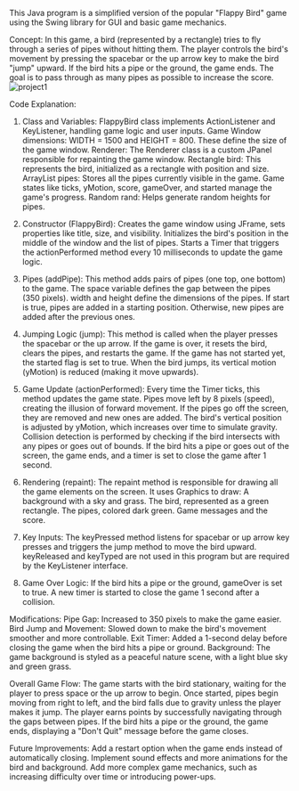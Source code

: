 This Java program is a simplified version of the popular "Flappy Bird" game using the Swing library for GUI and basic game mechanics.

Concept:
In this game, a bird (represented by a rectangle) tries to fly through a series of pipes without hitting them. 
The player controls the bird's movement by pressing the spacebar or the up arrow key to make the bird "jump" upward. If the bird hits a pipe or the ground, the game ends. 
The goal is to pass through as many pipes as possible to increase the score.
![project1](https://github.com/user-attachments/assets/2ebbf730-8b1d-42cf-a313-1133aef948fb)

Code Explanation:

1. Class and Variables:
FlappyBird class implements ActionListener and KeyListener, handling game logic and user inputs.
Game Window dimensions: WIDTH = 1500 and HEIGHT = 800. These define the size of the game window.
Renderer: The Renderer class is a custom JPanel responsible for repainting the game window.
Rectangle bird: This represents the bird, initialized as a rectangle with position and size.
ArrayList<Rectangle> pipes: Stores all the pipes currently visible in the game.
Game states like ticks, yMotion, score, gameOver, and started manage the game's progress.
Random rand: Helps generate random heights for pipes.


2. Constructor (FlappyBird):
Creates the game window using JFrame, sets properties like title, size, and visibility.
Initializes the bird's position in the middle of the window and the list of pipes.
Starts a Timer that triggers the actionPerformed method every 10 milliseconds to update the game logic.

3. Pipes (addPipe):
This method adds pairs of pipes (one top, one bottom) to the game.
The space variable defines the gap between the pipes (350 pixels).
width and height define the dimensions of the pipes.
If start is true, pipes are added in a starting position. Otherwise, new pipes are added after the previous ones.

4. Jumping Logic (jump):
This method is called when the player presses the spacebar or the up arrow.
If the game is over, it resets the bird, clears the pipes, and restarts the game.
If the game has not started yet, the started flag is set to true.
When the bird jumps, its vertical motion (yMotion) is reduced (making it move upwards).

5. Game Update (actionPerformed):
Every time the Timer ticks, this method updates the game state.
Pipes move left by 8 pixels (speed), creating the illusion of forward movement.
If the pipes go off the screen, they are removed and new ones are added.
The bird's vertical position is adjusted by yMotion, which increases over time to simulate gravity.
Collision detection is performed by checking if the bird intersects with any pipes or goes out of bounds.
If the bird hits a pipe or goes out of the screen, the game ends, and a timer is set to close the game after 1 second.

6. Rendering (repaint):
The repaint method is responsible for drawing all the game elements on the screen.
It uses Graphics to draw:
A background with a sky and grass.
The bird, represented as a green rectangle.
The pipes, colored dark green.
Game messages and the score.

7. Key Inputs:
The keyPressed method listens for spacebar or up arrow key presses and triggers the jump method to move the bird upward.
keyReleased and keyTyped are not used in this program but are required by the KeyListener interface.

8. Game Over Logic:
If the bird hits a pipe or the ground, gameOver is set to true.
A new timer is started to close the game 1 second after a collision.


Modifications:
Pipe Gap: Increased to 350 pixels to make the game easier.
Bird Jump and Movement: Slowed down to make the bird's movement smoother and more controllable.
Exit Timer: Added a 1-second delay before closing the game when the bird hits a pipe or ground.
Background: The game background is styled as a peaceful nature scene, with a light blue sky and green grass.

Overall Game Flow:
The game starts with the bird stationary, waiting for the player to press space or the up arrow to begin.
Once started, pipes begin moving from right to left, and the bird falls due to gravity unless the player makes it jump.
The player earns points by successfully navigating through the gaps between pipes.
If the bird hits a pipe or the ground, the game ends, displaying a "Don't Quit" message before the game closes.

Future Improvements:
Add a restart option when the game ends instead of automatically closing.
Implement sound effects and more animations for the bird and background.
Add more complex game mechanics, such as increasing difficulty over time or introducing power-ups.
